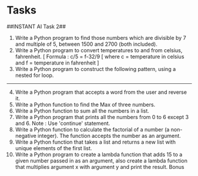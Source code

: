 # Tasks
##INSTANT AI Task 2##
1. Write a Python program to find those numbers which are divisible by 7 and multiple of 5, between 1500 and 2700 (both included).
2. Write a Python program to convert temperatures to and from celsius, fahrenheit. [ Formula : c/5 = f-32/9 [ where c = temperature in celsius and f = temperature in fahrenheit ]
3. Write a Python program to construct the following pattern, using a nested for loop.
* * * * * * * * * * * * * * * * * * * * * * * * *
4. Write a Python program that accepts a word from the user and reverse it.
5. Write a Python function to find the Max of three numbers.
6. Write a Python function to sum all the numbers in a list.
7. Write a Python program that prints all the numbers from 0 to 6 except 3 and 6. Note : Use 'continue' statement.
8. Write a Python function to calculate the factorial of a number (a non-negative integer). The function accepts the number as an argument.
9. Write a Python function that takes a list and returns a new list with unique elements of the first list.
10. Write a Python program to create a lambda function that adds 15 to a given number passed in as an argument, also create a lambda function that multiplies argument x with argument y and print the result. Bonus
